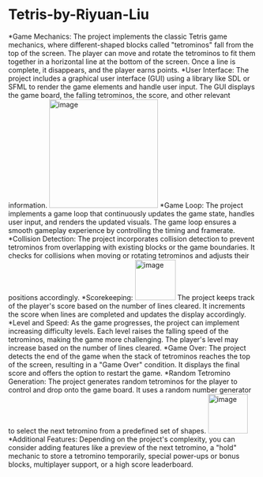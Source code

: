 # Tetris-by-Riyuan-Liu
*Game Mechanics: 
      The project implements the classic Tetris game mechanics, where different-shaped blocks called "tetrominos" fall from the top of the screen. 
      The player can move and rotate the tetrominos to fit them together in a horizontal line at the bottom of the screen. 
      Once a line is complete, it disappears, and the player earns points.
*User Interface: 
      The project includes a graphical user interface (GUI) using a library like SDL or SFML to render the game elements and handle user input. 
      The GUI displays the game board, the falling tetrominos, the score, and other relevant information.
<img width="220" alt="image" src="https://github.com/Riyuanliu/Tetris-by-Riyuan-Liu/assets/100328034/d16876ae-6d03-4d21-be7a-9218320d9980">
*Game Loop: 
      The project implements a game loop that continuously updates the game state, handles user input, and renders the updated visuals. 
      The game loop ensures a smooth gameplay experience by controlling the timing and framerate.
*Collision Detection: 
      The project incorporates collision detection to prevent tetrominos from overlapping with existing blocks or the game boundaries. 
      It checks for collisions when moving or rotating tetrominos and adjusts their positions accordingly.
*Scorekeeping: 
<img width="82" alt="image" src="https://github.com/Riyuanliu/Tetris-by-Riyuan-Liu/assets/100328034/f3cad87a-3336-4459-b322-5d9f5730efc5">
      The project keeps track of the player's score based on the number of lines cleared. 
      It increments the score when lines are completed and updates the display accordingly.
*Level and Speed: 
      As the game progresses, the project can implement increasing difficulty levels. 
      Each level raises the falling speed of the tetrominos, making the game more challenging. 
      The player's level may increase based on the number of lines cleared.
*Game Over: 
      The project detects the end of the game when the stack of tetrominos reaches the top of the screen, resulting in a "Game Over" condition.
      It displays the final score and offers the option to restart the game.
*Random Tetromino Generation: 
      The project generates random tetrominos for the player to control and drop onto the game board. 
      It uses a random number generator to select the next tetromino from a predefined set of shapes.
	  <img width="80" alt="image" src="https://github.com/Riyuanliu/Tetris-by-Riyuan-Liu/assets/100328034/a465a4b3-2b43-4f9f-b1be-abe451288ec0">
*Additional Features: 
      Depending on the project's complexity, you can consider adding features like a preview of the next tetromino, 
      a "hold" mechanic to store a tetromino temporarily, special power-ups or bonus blocks, multiplayer support, or a high score leaderboard.
